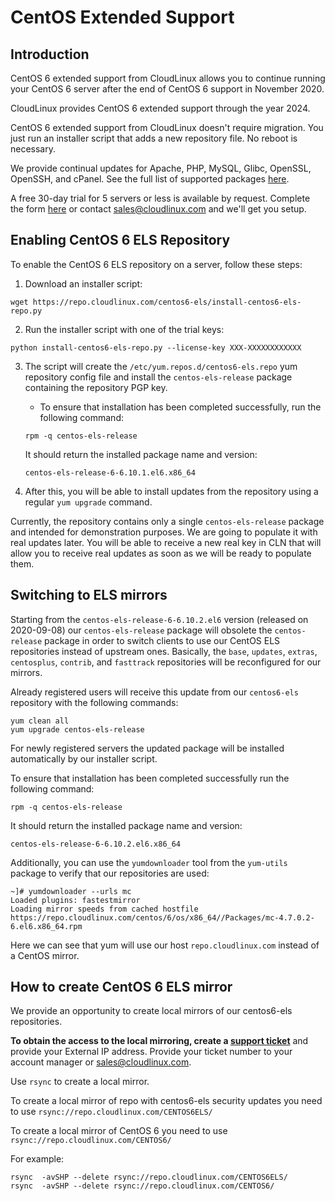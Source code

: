 # CentOS Extended Support

## Introduction

CentOS 6 extended support from CloudLinux allows you to continue running your CentOS 6 server after the end of CentOS 6 support in November 2020.

CloudLinux provides CentOS 6 extended support through the year 2024.

CentOS 6 extended support from CloudLinux doesn't require migration. You just run an installer script that adds a new repository file. No reboot is necessary.

We provide continual updates for Apache, PHP, MySQL, Glibc, OpenSSL, OpenSSH, and cPanel. See the full list of supported packages [here](https://cloudlinux.com/extended-supported-packages).

A free 30-day trial for 5 servers or less is available by request. Complete the form [here](https://www.cloudlinux.com/extended-lifecycle) or contact [sales@cloudlinux.com](mailto:sales@cloudlinux.com) and we'll get you setup.

## Enabling CentOS 6 ELS Repository

To enable the CentOS 6 ELS repository on a server, follow these steps:

1. Download an installer script:

```
wget https://repo.cloudlinux.com/centos6-els/install-centos6-els-repo.py
```

2. Run the installer script with one of the trial keys:

```
python install-centos6-els-repo.py --license-key XXX-XXXXXXXXXXXX
```

3. The script will create the `/etc/yum.repos.d/centos6-els.repo` yum repository config file and install the `centos-els-release` package containing the repository PGP key.

   * To ensure that installation has been completed successfully, run the following command:

    ```
    rpm -q centos-els-release
    ```
    It should return the installed package name and version:
    
    ```
    centos-els-release-6-6.10.1.el6.x86_64 
    ```

4. After this, you will be able to install updates from the repository using a regular `yum upgrade` command.

Currently, the repository contains only a single `centos-els-release` package and intended for demonstration purposes. We are going to populate it with real updates later. You will be able to receive a new real key in CLN that will allow you to receive real updates as soon as we will be ready to populate them.


## Switching to ELS mirrors

Starting from the `centos-els-release-6-6.10.2.el6` version (released on 2020-09-08) our `centos-els-release` package will obsolete the `centos-release` package in order to switch clients to use our CentOS ELS repositories instead of upstream ones. Basically, the `base`, `updates`, `extras`, `centosplus`, `contrib`, and `fasttrack` repositories will be reconfigured for our mirrors.

Already registered users will receive this update from our `centos6-els` repository with the following commands:

```
yum clean all
yum upgrade centos-els-release
```

For newly registered servers the updated package will be installed automatically by our installer script.

To ensure that installation has been completed successfully run the following command:

```
rpm -q centos-els-release
```

It should return the installed package name and version:

```
centos-els-release-6-6.10.2.el6.x86_64
```

Additionally, you can use the `yumdownloader` tool from the `yum-utils` package to verify that our repositories are used:

```
~]# yumdownloader --urls mc
Loaded plugins: fastestmirror
Loading mirror speeds from cached hostfile
https://repo.cloudlinux.com/centos/6/os/x86_64//Packages/mc-4.7.0.2-6.el6.x86_64.rpm
```

Here we can see that yum will use our host `repo.cloudlinux.com` instead of a CentOS mirror.

## How to create CentOS 6 ELS mirror

We provide an opportunity to create local mirrors of our centos6-els repositories.

**To obtain the access to the local mirroring, create a [support ticket](https://cloudlinux.zendesk.com/hc/requests/new)** and provide your External IP address. Provide your ticket number to your account manager or [sales@cloudlinux.com](mailto:sales@cloudlinux.com).


Use `rsync` to create a local mirror.


To create a local mirror of repo with centos6-els security updates you need to use `rsync://repo.cloudlinux.com/CENTOS6ELS/`


To create a local mirror of CentOS 6 you need to use `rsync://repo.cloudlinux.com/CENTOS6/`

For example:

```
rsync  -avSHP --delete rsync://repo.cloudlinux.com/CENTOS6ELS/
rsync  -avSHP --delete rsync://repo.cloudlinux.com/CENTOS6/
```

